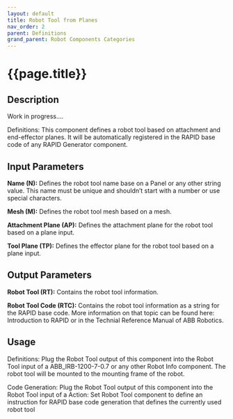 ```yaml
---
layout: default
title: Robot Tool from Planes
nav_order: 2
parent: Definitions
grand_parent: Robot Components Categories
---
```


# **{{page.title}}**

## **Description**

Work in progress....

Definitions: This component defines a robot tool based on attachment and end-effector planes. It will be automatically registered in the RAPID base code of any RAPID Generator component.

## **Input Parameters**

**Name (N):** Defines the robot tool name base on a Panel or any other string value. This name must be unique and shouldn’t start with a number or use special characters.

**Mesh (M):** Defines the robot tool mesh based on a mesh.

**Attachment Plane (AP):** Defines the attachment plane for the robot tool based on a plane input.

**Tool Plane (TP):** Defines the effector plane for the robot tool based on a plane input.

## **Output Parameters**

**Robot Tool (RT):** Contains the robot tool information.

**Robot Tool Code (RTC):** Contains the robot tool information as a string for the RAPID base code. More information on that topic can be found here: Introduction to RAPID or in the Technial Reference Manual of ABB Robotics.

## **Usage**

Definitions: Plug the Robot Tool output of this component into the Robot Tool input of a ABB_IRB-1200-7-0.7 or any other Robot Info component. The robot tool will be mounted to the mounting frame of the robot.

Code Generation: Plug the Robot Tool output of this component into the Robot Tool input of a Action: Set Robot Tool component to define an instruction for RAPID base code generation that defines the currently used robot tool
